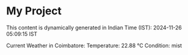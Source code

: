 # My Project

This content is dynamically generated in Indian Time (IST): 2024-11-26 05:09:15 IST


Current Weather in Coimbatore:
Temperature: 22.88 °C
Condition: mist
